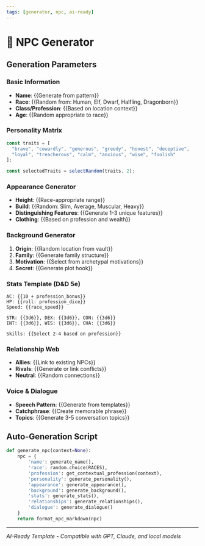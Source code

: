 ```yaml
---
tags: [generator, npc, ai-ready]
---
```


# 🧙 NPC Generator

## Generation Parameters

### Basic Information
- **Name**: {{Generate from pattern}}
- **Race**: {{Random from: Human, Elf, Dwarf, Halfling, Dragonborn}}
- **Class/Profession**: {{Based on location context}}
- **Age**: {{Random appropriate to race}}

### Personality Matrix
```javascript
const traits = [
  "brave", "cowardly", "generous", "greedy", "honest", "deceptive",
  "loyal", "treacherous", "calm", "anxious", "wise", "foolish"
];

const selectedTraits = selectRandom(traits, 2);
```

### Appearance Generator
- **Height**: {{Race-appropriate range}}
- **Build**: {{Random: Slim, Average, Muscular, Heavy}}
- **Distinguishing Features**: {{Generate 1-3 unique features}}
- **Clothing**: {{Based on profession and wealth}}

### Background Generator
1. **Origin**: {{Random location from vault}}
2. **Family**: {{Generate family structure}}
3. **Motivation**: {{Select from archetypal motivations}}
4. **Secret**: {{Generate plot hook}}

### Stats Template (D&D 5e)
```
AC: {{10 + profession_bonus}}
HP: {{roll: profession_dice}}
Speed: {{race_speed}}

STR: {{3d6}}, DEX: {{3d6}}, CON: {{3d6}}
INT: {{3d6}}, WIS: {{3d6}}, CHA: {{3d6}}

Skills: {{Select 2-4 based on profession}}
```

### Relationship Web
- **Allies**: {{Link to existing NPCs}}
- **Rivals**: {{Generate or link conflicts}}
- **Neutral**: {{Random connections}}

### Voice & Dialogue
- **Speech Pattern**: {{Generate from templates}}
- **Catchphrase**: {{Create memorable phrase}}
- **Topics**: {{Generate 3-5 conversation topics}}

## Auto-Generation Script
```python
def generate_npc(context=None):
    npc = {
        'name': generate_name(),
        'race': random.choice(RACES),
        'profession': get_contextual_profession(context),
        'personality': generate_personality(),
        'appearance': generate_appearance(),
        'background': generate_background(),
        'stats': generate_stats(),
        'relationships': generate_relationships(),
        'dialogue': generate_dialogue()
    }
    return format_npc_markdown(npc)
```

---
*AI-Ready Template - Compatible with GPT, Claude, and local models*
